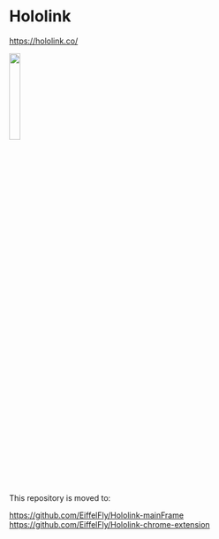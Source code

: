 # Hololink
https://hololink.co/

<img src="https://github.com/j3ygithub/hololink/blob/master/docs/images/brand.png" width="20%">


This repository is moved to:

https://github.com/EiffelFly/Hololink-mainFrame
https://github.com/EiffelFly/Hololink-chrome-extension
